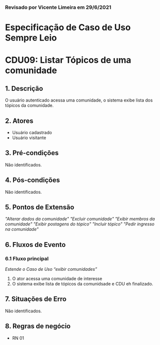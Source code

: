 ### Revisado por Vicente Limeira em 29/6/2021

# Especificação de Caso de Uso **Sempre Leio**

# CDU09: **Listar Tópicos de uma comunidade**

## 1. Descrição

O usuário autenticado acessa uma comunidade, o sistema exibe lista dos tópicos da comunidade.

## 2. Atores

* Usuário cadastrado
* Usuário visitante

## 3. Pré-condições

Não identificados.

## 4. Pós-condições

Não identificados.

## 5. Pontos de Extensão

_"Alterar dados da comunidade"_
_"Excluir comunidade"_
_"Exibir membros da comunidade"_
_"Exibir postagens do tópico"_
_"Incluir tópico"_
_"Pedir ingresso na comunidade"_

## 6. Fluxos de Evento

### 6.1 Fluxo principal

_Estende o Caso de Uso “exibir comunidades”_ 
 
1. O ator acessa uma comunidade de interesse
1. O sistema exibe lista de tópicos da comunidsade e CDU eh finalizado.

## 7. Situações de Erro

Não identificados.

## 8. Regras de negócio

* RN 01
